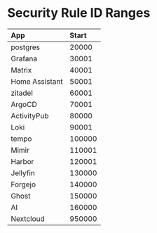 # Security Rule ID Ranges

| App            | Start  |
|:---------------|:-------|
| postgres       | 20000  |
| Grafana        | 30001  |
| Matrix         | 40001  |
| Home Assistant | 50001  |
| zitadel        | 60001  |
| ArgoCD         | 70001  |
| ActivityPub    | 80000  |
| Loki           | 90001  |
| tempo          | 100000 |
| Mimir          | 110001 |
| Harbor         | 120001 |
| Jellyfin       | 130000 |
| Forgejo        | 140000 |
| Ghost          | 150000 |
| AI             | 160000 |
| Nextcloud      | 950000 |
